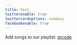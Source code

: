 ```yaml
---
title: hoco
twitterenable: true
twittercardoptions: summary
facebookenable: true
---
```


Add songs to our playlist:
[qrcode](http://music.cpphsstuco.club)